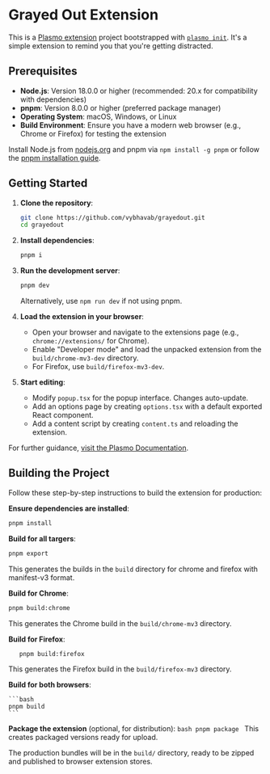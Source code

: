 # Grayed Out Extension

This is a [Plasmo extension](https://docs.plasmo.com/) project bootstrapped with [`plasmo init`](https://www.npmjs.com/package/plasmo). It's a simple extension to remind you that you're getting distracted.

## Prerequisites

- **Node.js**: Version 18.0.0 or higher (recommended: 20.x for compatibility with dependencies)
- **pnpm**: Version 8.0.0 or higher (preferred package manager)
- **Operating System**: macOS, Windows, or Linux
- **Build Environment**: Ensure you have a modern web browser (e.g., Chrome or Firefox) for testing the extension

Install Node.js from [nodejs.org](https://nodejs.org/) and pnpm via `npm install -g pnpm` or follow the [pnpm installation guide](https://pnpm.io/installation).

## Getting Started

1. **Clone the repository**:

   ```bash
   git clone https://github.com/vybhavab/grayedout.git
   cd grayedout
   ```

2. **Install dependencies**:

   ```bash
   pnpm i
   ```

3. **Run the development server**:

   ```bash
   pnpm dev
   ```

   Alternatively, use `npm run dev` if not using pnpm.

4. **Load the extension in your browser**:

   - Open your browser and navigate to the extensions page (e.g., `chrome://extensions/` for Chrome).
   - Enable "Developer mode" and load the unpacked extension from the `build/chrome-mv3-dev` directory.
   - For Firefox, use `build/firefox-mv3-dev`.

5. **Start editing**:
   - Modify `popup.tsx` for the popup interface. Changes auto-update.
   - Add an options page by creating `options.tsx` with a default exported React component.
   - Add a content script by creating `content.ts` and reloading the extension.

For further guidance, [visit the Plasmo Documentation](https://docs.plasmo.com/).

## Building the Project

Follow these step-by-step instructions to build the extension for production:

**Ensure dependencies are installed**:

   ```bash
   pnpm install
   ```

**Build for all targers**:

   ```bash
   pnpm export
   ```

   This generates the builds in the `build` directory for chrome and firefox with manifest-v3 format.

**Build for Chrome**:

   ```bash
   pnpm build:chrome
   ```

   This generates the Chrome build in the `build/chrome-mv3` directory.

**Build for Firefox**:
   ```bash
      pnpm build:firefox
   ```

   This generates the Firefox build in the `build/firefox-mv3` directory.

**Build for both browsers**:

    ```bash
    pnpm build
    ```

**Package the extension** (optional, for distribution):
    ```bash
    pnpm package
    ```
   This creates packaged versions ready for upload.

The production bundles will be in the `build/` directory, ready to be zipped and published to browser extension stores.
